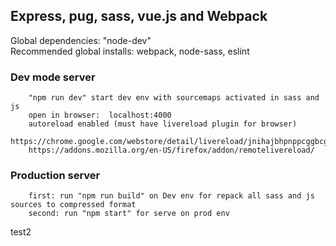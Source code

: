 ## Express, pug, sass, vue.js and Webpack
 Global dependencies: "node-dev"  
 Recommended global installs: webpack, node-sass, eslint

### Dev mode server
```
    "npm run dev" start dev env with sourcemaps activated in sass and js
    open in browser:  localhost:4000
    autoreload enabled (must have livereload plugin for browser)
    https://chrome.google.com/webstore/detail/livereload/jnihajbhpnppcggbcgedagnkighmdlei
    https://addons.mozilla.org/en-US/firefox/addon/remotelivereload/
```
### Production server
```
    first: run "npm run build" on Dev env for repack all sass and js sources to compressed format
    second: run "npm start" for serve on prod env
```
test2
